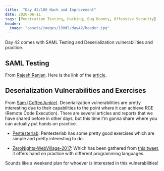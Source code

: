 ```yaml
---
title:  "Day 42/100 Hack and Improvement"
date: 2020-06-11
tags: [Penetration Testing, Hacking, Bug Bounty, Offensive Security]
header: 
  image: "assets/images/100dl/day42/header.jpg"
---
```


Day 42 comes with SAML Testing and Deserialization vulnerabilities and practice. 

## SAML Testing

From [Rajesh Ranjan](https://twitter.com/eh_rajesh). Here is the link of the [article](https://medium.com/swlh/hacking-saml-bce30483d020).

## Deserialization Vulnerabilities and Exercises

From [Sam (CoffeeJunkie)](https://twitter.com/coffeejunkiee_). Deserialization vulnerabilities are pretty interesting due to their capabilities to the point where it can achieve RCE (Remote Code Execution). There are several articles and reports that we have shared before in other days, but this time I'm gonna share where you can actually put hands on practice. 

- [Pentesterlab](https://pentesterlab.com/badges/jserialize): Pentesterlab has some pretty good exercises which are simple and pretty interesting to do. 

- [ZeroNights-WebVillage-2017](https://github.com/GrrrDog/ZeroNights-WebVillage-2017): Which has been gathered from [this tweet](https://twitter.com/antyurin/status/932720590284312576), it offers hand on practice with different programming languages. 

Sounds like a weekend plan for whoever is interested in this vulnerabilities!